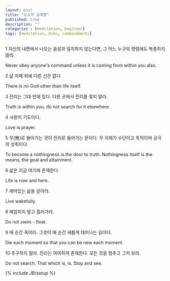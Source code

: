 ```yaml
---
layout: post
title: "오쇼의 십계명"
published: true
description: ""
categories : [meditation, beginner]
tags: [meditation, Osho, commandments]
---
```


1 자신의 내면에서 나오는 음성과 일치하지 않는다면, 그 어느 누구의 명령에도 복종하지 말라.

Never obey anyone's command unless it is coming from within you also.

2 삶 자체 외에 다른 신은 없다.

There is no God other than life itself.

3 진리는 그대 안에 있다. 다른 곳에서 진리를 찾지 말라.

Truth is within you, do not search for it elsewhere.

4 사랑이 기도이다.

Love is prayer.

5 무(無)로 돌아가는 것이 진리로 들어가는 문이다.
무 자체가 수단이고 목적이며 궁극의 성취이다.

To become a nothingness is the door to truth.
Nothingness itself is the means, the goal and attainment.

6 삶은 지금 여기에 존재한다.

Life is now and here.

7 깨어있는 삶을 살아라.

Live wakefully.

8 헤엄치지 말고 흘러가라.

Do not swim - float.

9 매 순간 죽어라.
그것이 매 순간 새롭게 태어나는 길이다.

Die each moment
so that you can be new each moment.

10 추구하지 말라.
진리는 여여하게 존재한다.
모든 것을 멈추고 그저 보라.

Do not search.
That which is, is.
Stop and see.

{% include JB/setup %}
